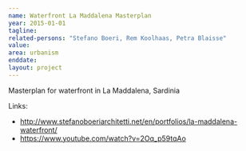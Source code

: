 ```yaml
---
name: Waterfront La Maddalena Masterplan
year: 2015-01-01
tagline:
related-persons: "Stefano Boeri, Rem Koolhaas, Petra Blaisse"
value:
area: urbanism
enddate:
layout: project
---
```


Masterplan for waterfront in La Maddalena, Sardinia


Links:
* <http://www.stefanoboeriarchitetti.net/en/portfolios/la-maddalena-waterfront/>
* <https://www.youtube.com/watch?v=2Oq_p59tqAo>
